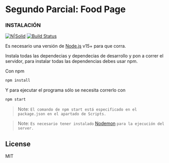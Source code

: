 # Segundo Parcial: Food Page

### INSTALACIÓN

[![N|Solid](https://cldup.com/dTxpPi9lDf.thumb.png)](https://nodesource.com/products/nsolid)
[![Build Status](https://travis-ci.org/joemccann/dillinger.svg?branch=master)](https://travis-ci.org/joemccann/dillinger)

Es necesario una versión de [Node.js](https://nodejs.org/) v15+ para que corra.

Instala todas las dependecias y dependecias de desarrollo y pon a correr el servidor, para instalar todas las dependencias debes usar npm.

Con npm

```sh
npm install
```

Y para ejecutar el programa sólo se necesita correrlo con

```sh
npm start
```

> Note: `El comando de npm start está especificado en el package.json en el apartado de Scripts.`

> Note: `Es necesario tener instalado` [Nodemon](https://www.npmjs.com/package/nodemon) `para la ejecución del server.`

## License

MIT
